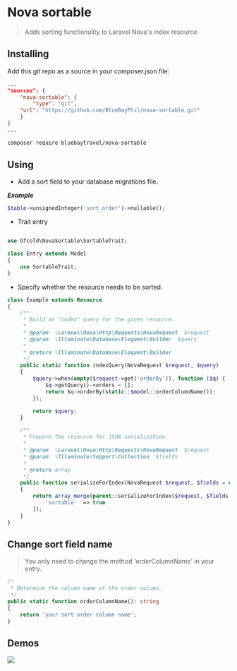 # Nova sortable

> Adds sorting functionality to Laravel Nova's index resource


## Installing

Add this git repo as a source in your composer.json file:
```json
...
"sources": {
    "nova-sortable": {
        "type": "git",
	"url": "https://github.com/BlueBayPhil/nova-sortable.git"
    }
}
...
```

```bash
composer require bluebaytravel/nova-sortable
```


## Using

- Add a sort field to your database migrations file.

***Example***

```php
$table->unsignedInteger('sort_order')->nullable();
```

- Trait entry

```php

use Ofcold\NovaSortable\SortableTrait;

class Entry extends Model
{
	use SortableTrait;
}
```

- Specify whether the resource needs to be sorted.

```php
class Example extends Resource
{
	/**
	 * Build an "index" query for the given resource.
	 *
	 * @param  \Laravel\Nova\Http\Requests\NovaRequest  $request
	 * @param  \Illuminate\Database\Eloquent\Builder  $query
	 *
	 * @return \Illuminate\Database\Eloquent\Builder
	 */
	public static function indexQuery(NovaRequest $request, $query)
	{
		$query->when(empty($request->get('orderBy')), function ($q) {
			$q->getQuery()->orders = [];
			return $q->orderBy(static::$model::orderColumnName());
		});

		return $query;
	}

	/**
	 * Prepare the resource for JSON serialization.
	 *
	 * @param  \Laravel\Nova\Http\Requests\NovaRequest  $request
	 * @param  \Illuminate\Support\Collection  $fields
	 *
	 * @return array
	 */
	public function serializeForIndex(NovaRequest $request, $fields = null)
	{
		return array_merge(parent::serializeForIndex($request, $fields), [
			'sortable'	=> true
		]);
	}
}
```


## Change sort field name

> You only need to change the method 'orderColumnName' in your entry.

```php
/*
 * Determine the column name of the order column.
 */
public static function orderColumnName(): string
{
	return 'your sort order column name';
}
```


## Demos

<img src="https://github.com/ofcold/nova-sortable/raw/master/demos.gif?sanitize=true">
